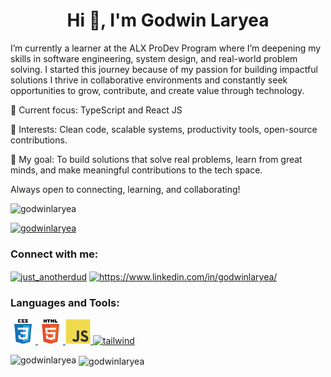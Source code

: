 <h1 align="center">Hi 👋, I'm Godwin Laryea</h1>
<p>I’m currently a learner at the ALX ProDev Program where I’m deepening my skills in software engineering, system design, and real-world problem solving. I started this journey because of my passion for building impactful solutions
I thrive in collaborative environments and constantly seek opportunities to grow, contribute, and create value through technology.

🔧 Current focus: TypeScript and React JS

🧠 Interests: Clean code, scalable systems, productivity tools, open-source contributions.

🎯 My goal: To build solutions that solve real problems, learn from great minds, and make meaningful contributions to the tech space.

Always open to connecting, learning, and collaborating!
</p>

<p align="left"> <img src="https://komarev.com/ghpvc/?username=godwinlaryea&label=Profile%20views&color=0e75b6&style=flat" alt="godwinlaryea" /> </p>

<p align="left"> <a href="https://github.com/ryo-ma/github-profile-trophy"><img src="https://github-profile-trophy.vercel.app/?username=godwinlaryea" alt="godwinlaryea" /></a> </p>

<h3 align="left">Connect with me:</h3>
<p align="left">
<a href="https://twitter.com/just_anotherdud" target="blank"><img align="center" src="https://raw.githubusercontent.com/rahuldkjain/github-profile-readme-generator/master/src/images/icons/Social/twitter.svg" alt="just_anotherdud" height="30" width="40" /></a>
<a href="https://www.linkedin.com/in/godwinlaryea/?trk=public-profile-join-page" target="blank"><img align="center" src="https://raw.githubusercontent.com/rahuldkjain/github-profile-readme-generator/master/src/images/icons/Social/linked-in-alt.svg" alt="https://www.linkedin.com/in/godwinlaryea/" height="30" width="40" /></a>
</p>

<h3 align="left">Languages and Tools:</h3>
<p align="left"> <a href="https://www.w3schools.com/css/" target="_blank" rel="noreferrer"> <img src="https://raw.githubusercontent.com/devicons/devicon/master/icons/css3/css3-original-wordmark.svg" alt="css3" width="40" height="40"/> </a> <a href="https://www.w3.org/html/" target="_blank" rel="noreferrer"> <img src="https://raw.githubusercontent.com/devicons/devicon/master/icons/html5/html5-original-wordmark.svg" alt="html5" width="40" height="40"/> </a> <a href="https://developer.mozilla.org/en-US/docs/Web/JavaScript" target="_blank" rel="noreferrer"> <img src="https://raw.githubusercontent.com/devicons/devicon/master/icons/javascript/javascript-original.svg" alt="javascript" width="40" height="40"/> </a> <a href="https://tailwindcss.com/" target="_blank" rel="noreferrer"> <img src="https://www.vectorlogo.zone/logos/tailwindcss/tailwindcss-icon.svg" alt="tailwind" width="40" height="40"/> </a> </p>

<p><img align="left" src="https://github-readme-stats.vercel.app/api/top-langs?username=godwinlaryea&show_icons=true&locale=en&layout=compact" alt="godwinlaryea" /></p>

<p>&nbsp;<img align="center" src="https://github-readme-stats.vercel.app/api?username=godwinlaryea&show_icons=true&locale=en" alt="godwinlaryea" /></p>
